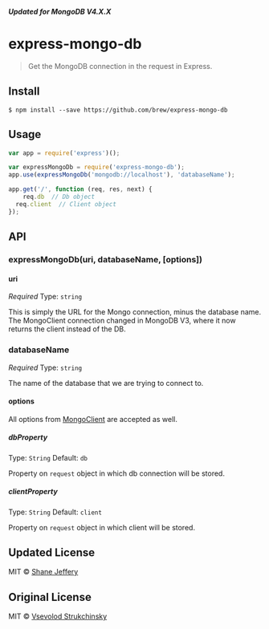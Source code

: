***Updated for MongoDB V4.X.X***

# express-mongo-db

> Get the MongoDB connection in the request in Express.


## Install

```
$ npm install --save https://github.com/brew/express-mongo-db
```


## Usage

```js
var app = require('express')();

var expressMongoDb = require('express-mongo-db');
app.use(expressMongoDb('mongodb://localhost'), 'databaseName');

app.get('/', function (req, res, next) {
	req.db  // Db object
  req.client  // Client object
});
```

## API

### expressMongoDb(uri, databaseName, [options])

#### uri

*Required*
Type: `string`

This is simply the URL for the Mongo connection, minus the database name.  The MongoClient connection changed in MongoDB V3, where it now returns the client instead of the DB.

### databaseName

*Required*
Type: `string`

The name of the database that we are trying to connect to.

#### options

All options from [MongoClient](http://mongodb.github.io/node-mongodb-native/2.0/api/MongoClient.html) are accepted as well.

##### dbProperty

Type: `String`
Default: `db`

Property on `request` object in which db connection will be stored.

##### clientProperty

Type: `String`
Default: `client`

Property on `request` object in which client will be stored.

## Updated License

MIT © [Shane Jeffery](http://github.com/1RM)

## Original License

MIT © [Vsevolod Strukchinsky](http://github.com/floatdrop)
